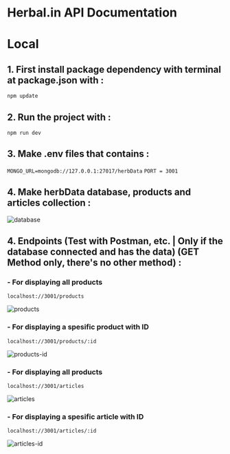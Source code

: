 # Herbal.in API Documentation

# Local
## 1. First install package dependency with terminal at package.json with :
```npm update```

## 2. Run the project with : 
```npm run dev```

## 3. Make .env files that contains : 
```MONGO_URL=mongodb://127.0.0.1:27017/herbData```
```PORT = 3001```

## 4. Make herbData database, products and articles collection : 
![database](https://raw.githubusercontent.com/arifian853/Herbal.in/API_Herbal.in/documentation/db.png)

## 4. Endpoints (Test with Postman, etc. | Only if the database connected and has the data) (GET Method only, there's no other method) : 

### - For displaying all products
```localhost://3001/products``` 

![products](https://raw.githubusercontent.com/arifian853/Herbal.in/API_Herbal.in/documentation/all_products.png)

### - For displaying a spesific product with ID
```localhost://3001/products/:id``` 

![products-id](https://raw.githubusercontent.com/arifian853/Herbal.in/API_Herbal.in/documentation/products-id.png)

### - For displaying all products
```localhost://3001/articles```

![articles](https://raw.githubusercontent.com/arifian853/Herbal.in/API_Herbal.in/documentation/all_articles.png)

### - For displaying a spesific article with ID
```localhost://3001/articles/:id``` 

![articles-id](https://raw.githubusercontent.com/arifian853/Herbal.in/API_Herbal.in/documentation/articles-id.png)
